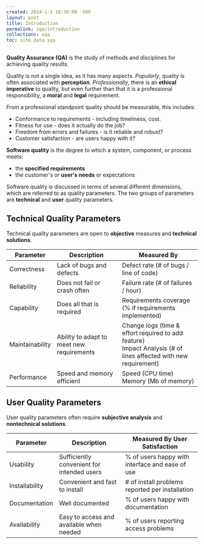 ```yaml
---
created: 2014-1-1 18:38:00 -500
layout: post
title: Introduction
permalink: sqa/introduction
collections: sqa
toc: site.data.sqa
---
```


**Quality Assurance (QA)** is the study of methods and disciplines for achieving quality results.

Quality is not a single idea, as it has many aspects. 
*Popularly*, quality is often associated with **perception**. 
*Professionally*, there is an **ethical imperative** to quality, but even further than that it is a
professional responsibility, a **moral** and **legal** requirement. 


From a professional standpoint quality should be measurable, this includes:
* Conformance to requirements - including timeliness, cost.
* Fitness for use - does it actually do the job?
* Freedom from errors and failures - is it reliable and robust?
* Customer satisfaction - are users happy with it? 

**Software quality** is the degree to which a system, component, or process meets:
* the **specified requirements**
* the customer's or **user's needs** or expectations

Software quality is discussed in terms of several different dimensions, which are referred to as quality parameters.
The two groups of parameters are **technical** and **user** quality parameters.


## Technical Quality Parameters

Technical quality parameters are open to **objective** measures and **technical solutions**. 

<table>
    <thead>
        <th>Parameter</th>
        <th>Description</th>
        <th>Measured By</th>
    </thead>
    <tbody>
        <tr>
            <td>Correctness</td>
            <td>Lack of bugs and defects</td>
            <td>Defect rate (# of bugs / line of code)</td>
        </tr>
        <tr>
            <td>Reliability</td>
            <td>Does not fail or crash often</td>
            <td>Failure rate (# of failures / hour)</td>
        </tr>
        <tr>
            <td>Capability</td>
            <td>Does all that is required</td>
            <td>Requirements coverage (% if requirements implemented)</td>
        </tr>
        <tr>
            <td>Maintainability</td>
            <td>Ability to adapt to meet new requirements</td>
            <td>Change logs (time & effort required to add feature)<br> 
                Impact Analysis (# of lines affected with new requirement)
            </td>
        </tr>
        <tr>
            <td>Performance</td>
            <td>Speed and memory efficient</td>
            <td>Speed (CPU time)<br>
                Memory (Mb of memory)
            </td>
        </tr>
    </tbody>
</table>


## User Quality Parameters

User quality parameters often require **subjective analysis** and **nontechnical solutions**.

<table>
    <thead>
        <th>Parameter</th>
        <th>Description</th>
        <th>Measured By User Satisfaction</th>
    </thead>
    <tbody>
        <tr>
            <td>Usability</td>
            <td>Sufficiently convenient for intended users</td>
            <td>% of users happy with interface and ease of use</td>
        </tr>
        <tr>
            <td>Installability</td>
            <td>Convenient and fast to install</td>
            <td># of install problems reported per installation</td>
        </tr>
        <tr>
            <td>Documentation</td>
            <td>Well documented</td>
            <td>% of users happy with documentation</td>
        </tr>
        <tr>
            <td>Availability</td>
            <td>Easy to access and available when needed</td>
            <td>% of users reporting access problems</td>
        </tr>
    </tbody>
</table>